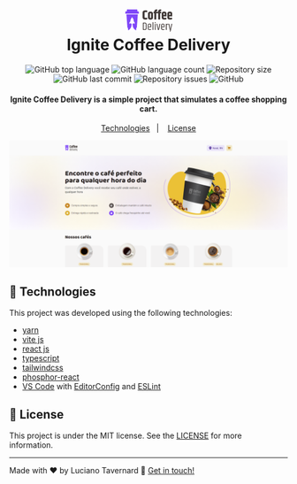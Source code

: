 <h1 align="center">
    <img alt="Ignite Coffee Delivery" src="./src/assets/favicon.png" />
    <br>
    Ignite Coffee Delivery
</h1>

<p align="center">
  <img alt="GitHub top language" src="https://img.shields.io/github/languages/top/lucianotavernard/ignite-coffee-delivery.svg">

  <img alt="GitHub language count" src="https://img.shields.io/github/languages/count/lucianotavernard/ignite-coffee-delivery.svg">

  <img alt="Repository size" src="https://img.shields.io/github/repo-size/lucianotavernard/ignite-coffee-delivery.svg">

  <img alt="GitHub last commit" src="https://img.shields.io/github/last-commit/lucianotavernard/ignite-coffee-delivery.svg">

  <img alt="Repository issues" src="https://img.shields.io/github/issues/lucianotavernard/ignite-coffee-delivery.svg">

  <img alt="GitHub" src="https://img.shields.io/github/license/lucianotavernard/ignite-coffee-delivery.svg">
</p>

<h4 align="center">
  Ignite Coffee Delivery is a simple project that simulates a coffee shopping cart.
</h4>

<p align="center">
  <a href="#rocket-technologies">Technologies</a>&nbsp;&nbsp;&nbsp;|&nbsp;&nbsp;&nbsp;
  <a href="#memo-license">License</a>
</p>

<p align="center">
  <img alt="Screenshot" src=".github/screenshot.png">
</p>

## :rocket: Technologies

This project was developed using the following technologies:

- [yarn](https://vitejs.dev/)
- [vite js](https://vitejs.dev/)
- [react js](https://reactjs.org/)
- [typescript][ts]
- [tailwindcss](https://tailwindcss.com/)
- [phosphor-react](https://phosphoricons.com/)
- [VS Code][vscode] with [EditorConfig][vceditconfig] and [ESLint][vceslint]

## :memo: License

This project is under the MIT license. See the [LICENSE](https://github.com/lucianotavernard/ignite-coffee-delivery/blob/master/LICENSE) for more information.

---

Made with ♥ by Luciano Tavernard :wave: [Get in touch!](https://www.linkedin.com/in/luciano-tavernard/)

[ts]: https://www.typescriptlang.org
[vscode]: https://code.visualstudio.com/
[yarn]: https://yarnpkg.com/
[vceditconfig]: https://marketplace.visualstudio.com/items?itemName=EditorConfig.EditorConfig
[vceslint]: https://marketplace.visualstudio.com/items?itemName=dbaeumer.vscode-eslint
